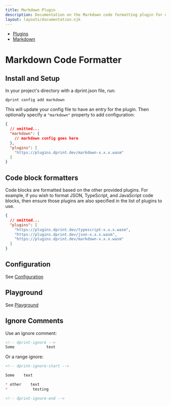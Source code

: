 ```yaml
---
title: Markdown Plugin
description: Documentation on the Markdown code formatting plugin for dprint.
layout: layouts/documentation.njk
---
```


<nav class="breadcrumb" aria-label="breadcrumbs">
  <ul>
    <li><a href="/plugins">Plugins</a></li>
    <li><a href="/plugins/markdown">Markdown</a></li>
  </ul>
</nav>

# Markdown Code Formatter

## Install and Setup

In your project's directory with a dprint.json file, run:

```shellsession
dprint config add markdown
```

This will update your config file to have an entry for the plugin. Then optionally specify a `"markdown"` property to add configuration:

```json
{
  // omitted...
  "markdown": {
    // markdown config goes here
  },
  "plugins": [
    "https://plugins.dprint.dev/markdown-x.x.x.wasm"
  ]
}
```

## Code block formatters

Code blocks are formatted based on the other provided plugins. For example, if you wish to format JSON, TypeScript, and JavaScript code blocks, then ensure those plugins are also specified in the list of plugins to use.

```json
{
  // omitted...
  "plugins": [
    "https://plugins.dprint.dev/typescript-x.x.x.wasm",
    "https://plugins.dprint.dev/json-x.x.x.wasm",
    "https://plugins.dprint.dev/markdown-x.x.x.wasm"
  ]
}
```

## Configuration

See [Configuration](/plugins/markdown/config)

## Playground

See [Playground](https://dprint.dev/playground#plugin/markdown)

## Ignore Comments

Use an ignore comment:

<!-- dprint-ignore -->

```md
<!-- dprint-ignore -->
Some              text
```

Or a range ignore:

<!-- dprint-ignore -->

```md
<!-- dprint-ignore-start -->

Some    text

* other    text
*           testing

<!-- dprint-ignore-end -->
```

